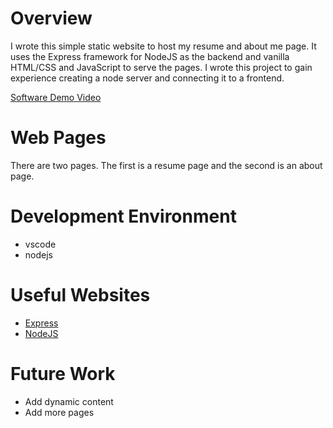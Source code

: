 # Overview

I wrote this simple static website to host my resume and about me page. It uses the Express framework for NodeJS as the backend and vanilla HTML/CSS and JavaScript to serve the pages. I wrote this project to gain experience creating a node server and connecting it to a frontend.

[Software Demo Video](http://youtube.link.goes.here)

# Web Pages

There are two pages. The first is a resume page and the second is an about page.

# Development Environment

- vscode
- nodejs

# Useful Websites

- [Express](https://expressjs.com/)
- [NodeJS](https://nodejs.org/en/knowledge/HTTP/servers/how-to-serve-static-files/)

# Future Work

- Add dynamic content
- Add more pages
